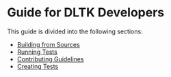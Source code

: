 # Guide for DLTK Developers

This guide is divided into the following sections:

- [Building from Sources](build.md)
- [Running Tests](test.md)
- [Contributing Guidelines](contributing.md)
- [Creating Tests](test.md)
